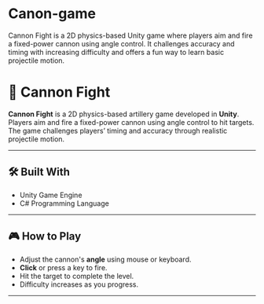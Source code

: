 # Canon-game
Cannon Fight is a 2D physics-based Unity game where players aim and fire a fixed-power cannon using angle control. It challenges accuracy and timing with increasing difficulty and offers a fun way to learn basic projectile motion.


# 🎯 Cannon Fight

**Cannon Fight** is a 2D physics-based artillery game developed in **Unity**. Players aim and fire a fixed-power cannon using angle control to hit targets. The game challenges players’ timing and accuracy through realistic projectile motion.

---

## 🛠️ Built With

- Unity Game Engine
- C# Programming Language

---

## 🎮 How to Play

- Adjust the cannon's **angle** using mouse or keyboard.
- **Click** or press a key to fire.
- Hit the target to complete the level.
- Difficulty increases as you progress.

---

